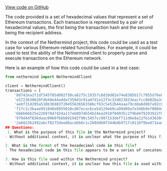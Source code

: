 [View code on GitHub](https://github.com/NethermindEth/nethermind/src/bench_precompiles/vectors/ripemd/proposed/input_param_scalar_176_gas_42.csv)

The code provided is a set of hexadecimal values that represent a set of Ethereum transactions. Each transaction is represented by a pair of hexadecimal values, the first being the transaction hash and the second being the recipient address. 

In the context of the Nethermind project, this code could be used as a test case for various Ethereum-related functionalities. For example, it could be used to test the ability of the Nethermind client to properly parse and execute transactions on the Ethereum network. 

Here is an example of how this code could be used in a test case:

```python
from nethermind import NethermindClient

client = NethermindClient()
transactions = [
    '8d742ea2f1df545f85d092f50ca8275c19357c8d10d82e74e8385b17c7955d76e8b2e51afc0709186de05bd6cca4324c502d777b25f3112ba2264022e2f28dfb6e5d5239ba097e9d815928be44b6a62a5327b48106ddeaec4b75f21087f5f90f94c5572f952fef954e483416c2d2a1d6e7d64b471cca34ab0c91f61ff26719c7186dfcdef13895d37ead407873736a744b44c34932afeb336cdfbd4e23cc6b69593cd93a0f9625545865c3f437a5fec3,000000000000000000000000b97d0e1d7ae069da8c9ad87f7405c8036d8b5491',
    'e5723630020fdb48e44adda735943c91ad7d1e12f3c32d823833eacfcc8b02ba347a105bfe18ceb7cc8e2329cf3cd187db37c85f34dd0698167566ad31135fa36e9e37bd811b76133c12268d325ebbd6656e7ed718cd777458867dc98b1b3bc50f4812e13846c72b5e4aad0e43ef5713168f7660a6f3917170b80a1565608bb97d46516db284a3938e672ad3c6bd40313d77c5d643ffcc59e3f55ad983cdc0ed9933411035e0492ef2fdb220b280f5cb,000000000000000000000000226d51989ccd0eb84491dda5189cbd9746305d33',
    'aebf31d295a518b36983f20455636563586cf63c5e52b44aaa79cdda6dd6fa92c6fce11d867b2ff5a04c9e44e0b39300f878861265c2fb9c1666b62a13dc27b7b7334796f023edd4ad69f24d44e3bcc4efaac96bc5f686d6b952e7082236622b737fda0dd3900bec71654bdebc8ba2e4bc515d3a2cd3608afc4f850fdbda8aff27a48a2f49ebffa365aa208678e4d52f39d6045573dafd09ab2a0d8ab6e97b0ade43bd79d820749ecf19cf7d99792ca8,000000000000000000000000b0a211dd8da3e4a234500c2900a518dd8a5c0cb2',
    'f17c1c3baae951048e8955018cd87ecac6ce5d129e69ca99d09a7e346b9ef8084c4a2ff4ce4b633ec8fe0bfea42ccc329b7d3fbce96c26989b3c7a391c9e806a72e5142d1d85fe86bdef886e0eec96001ba6238a2f0c87f885e15bd13c911a669af09ef1f27cb83189e4e13f3801c08d3a2adc8b5f88717954ee84499defc0c4c58027ae2ed6e15b486579357dd806f6d04fb564ceb5b03195c51dcf3b29180fc72c1dc1efefb775a1bda754ff17389a,000000000000000000000000a428a0e7cdffba3b687d153f4f1972f7b95ad9c0',
    '6b6b6bb25e22697847d24a117eb8974b54b24ea2910f04935c2f9bd4f9293922f8e332f54802f9460424154b7eba88a0b4a0c7c2e611a24c722975ae882dcb4b45e6f6b41cfc87e8c766beefd5b10bfdffa4ccfe26c07c299013e835e189cd95fb2cbd0efaa00fc1d85f0eb4394a754d986d48aa5b00fc16c36dcad061d10937b55ec4deee63cc2841b7ebab84f910d28524dd2ea3e14565f503e293d4146bc690f95501e048574bd41729c8b1777a56,00000000000000000000000081cf979787a87f0c0db3cb8fa912474d1e1ae34f',
    '979d4df836daac0960fbbb8919d2f90c3457cc987153def711d6e8a12fb14363843fcc9917b28c9cc9a7337b49ab870562844ffdd68daa04656f41e2874da4da25ae495ba75cdd0bfe200ee24d813e1aa93c100ce861c9ed7fa5537e11778990dde4f11daa0091bbfa320a5815f7e083b83ca51176fa02222e81962b16834aafbb2a329761a3d6a2e4d9d63d7bbf7fc6fd321ec0344cc4d7d1b6565c475ee9679d0151568f4201a30088084a60fc3e67',
    '2a602362492abcf0275deed6ace6b0c1c2b0ddb0f344bdb9717c0110f9be471ead9c0a8e43cbc3dd7ec63ac63618a9e5da1f9c3fb952c6fc6972dfec6caf1a415a0aa79eadd03a50f9
## Questions: 
 1. What is the purpose of this file in the Nethermind project?
- Without additional context, it is unclear what the purpose of this file is within the Nethermind project. It appears to be a block of hexadecimal code, but its significance is unknown.

2. What is the format of the hexadecimal code in this file?
- The hexadecimal code in this file appears to be a series of concatenated strings, separated by commas. Each string is 64 characters long and represents a 256-bit value.

3. How is this file used within the Nethermind project?
- Without additional context, it is unclear how this file is used within the Nethermind project. It may be used as input data for a function or algorithm, or it may be a static resource used for testing or demonstration purposes.